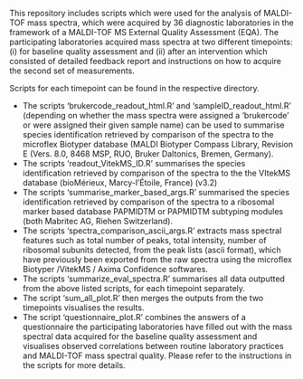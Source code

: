 This repository includes scripts which were used for the analysis of MALDI-TOF mass spectra, which were acquired by 36 diagnostic laboratories in the framework of a MALDI-TOF MS External Quality Assessment (EQA). 
The participating laboratories acquired mass spectra at two different timepoints: (i) for baseline quality assessment and (ii) after an intervention which consisted of detailed feedback report and instructions on how to acquire the second set of measurements. 

Scripts for each timepoint can be found in the respective directory. 
-	The scripts ‘brukercode_readout_html.R’ and  ‘sampleID_readout_html.R’ (depending on whether the mass spectra were assigned a ‘brukercode’ or were assigned their given sample name) can be used to summarise species identification retrieved by comparison of the spectra to the microflex Biotyper database (MALDI Biotyper Compass Library, Revision E (Vers. 8.0, 8468 MSP, RUO, Bruker Daltonics, Bremen, Germany).  
-	The scripts ‘readout_VitekMS_ID.R’ summarises the species identification retrieved by comparison of the spectra to the the VItekMS database (bioMérieux, Marcy-l’Étoile, France) (v3.2)
-	The scripts ‘summarise_marker_based_args.R’ summarised the species identification retrieved by comparison of the spectra to a ribosomal marker based database PAPMIDTM or PAPMIDTM subtyping modules (both Mabritec AG, Riehen Switzerland). 
-	The scripts ‘spectra_comparison_ascii_args.R’ extracts mass spectral features such as total number of peaks, total intensity, number of ribosomal subunits detected, from the peak lists (ascii format), which have previously been exported from the raw spectra using the microflex Biotyper /VitekMS / Axima Confidence softwares. 
-	The scripts ‘summarize_eval_spectra.R’ summarises all data outputted from the above listed scripts, for each timepoint separately. 
-	The script ‘sum_all_plot.R’ then merges the outputs from the two timepoints visualises the results. 
-	The script ‘questionnaire_plot.R’ combines the answers of a questionnaire the participating laboratories have filled out with the mass spectral data acquired for the baseline quality assessment and visualises observed correlations between routine laboratory practices and MALDI-TOF mass spectral quality. 
Please refer to the instructions in the scripts for more details.

